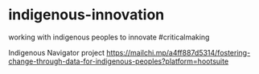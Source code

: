 # indigenous-innovation
working with indigenous peoples to innovate #criticalmaking

Indigenous Navigator project
https://mailchi.mp/a4ff887d5314/fostering-change-through-data-for-indigenous-peoples?platform=hootsuite
